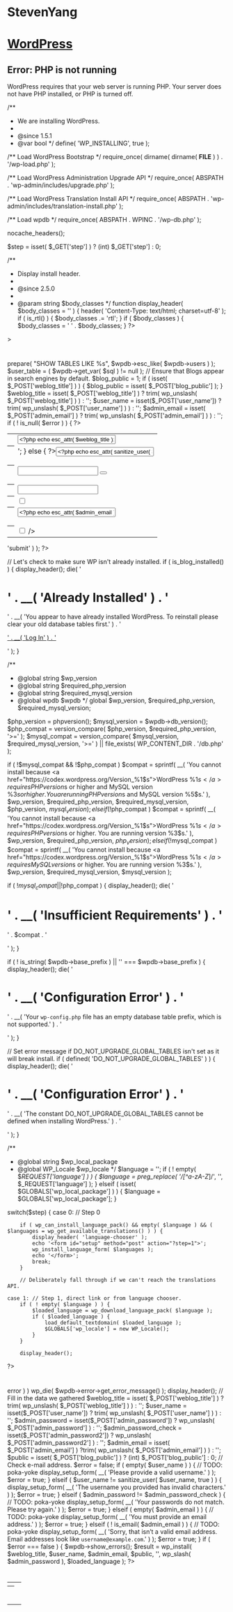 # StevenYang
<?php
/**
 * WordPress Installer
 *
 * @package WordPress
 * @subpackage Administration
 */

// Sanity check.
if ( false ) {
?>
<!DOCTYPE html>
<html xmlns="http://www.w3.org/1999/xhtml">
<head>
	<meta http-equiv="Content-Type" content="text/html; charset=utf-8" />
	<title>Error: PHP is not running</title>
</head>
<body class="wp-core-ui">
	<h1 id="logo"><a href="https://wordpress.org/">WordPress</a></h1>
	<h2>Error: PHP is not running</h2>
	<p>WordPress requires that your web server is running PHP. Your server does not have PHP installed, or PHP is turned off.</p>
</body>
</html>
<?php
}

/**
 * We are installing WordPress.
 *
 * @since 1.5.1
 * @var bool
 */
define( 'WP_INSTALLING', true );

/** Load WordPress Bootstrap */
require_once( dirname( dirname( __FILE__ ) ) . '/wp-load.php' );

/** Load WordPress Administration Upgrade API */
require_once( ABSPATH . 'wp-admin/includes/upgrade.php' );

/** Load WordPress Translation Install API */
require_once( ABSPATH . 'wp-admin/includes/translation-install.php' );

/** Load wpdb */
require_once( ABSPATH . WPINC . '/wp-db.php' );

nocache_headers();

$step = isset( $_GET['step'] ) ? (int) $_GET['step'] : 0;

/**
 * Display install header.
 *
 * @since 2.5.0
 *
 * @param string $body_classes
 */
function display_header( $body_classes = '' ) {
	header( 'Content-Type: text/html; charset=utf-8' );
	if ( is_rtl() ) {
		$body_classes .= 'rtl';
	}
	if ( $body_classes ) {
		$body_classes = ' ' . $body_classes;
	}
?>
<!DOCTYPE html>
<html xmlns="http://www.w3.org/1999/xhtml" <?php language_attributes(); ?>>
<head>
	<meta name="viewport" content="width=device-width" />
	<meta http-equiv="Content-Type" content="text/html; charset=utf-8" />
	<title><?php _e( 'WordPress &rsaquo; Installation' ); ?></title>
	<?php
		wp_admin_css( 'install', true );
		wp_admin_css( 'dashicons', true );
	?>
</head>
<body class="wp-core-ui<?php echo $body_classes ?>">
<h1 id="logo"><a href="<?php echo esc_url( __( 'https://wordpress.org/' ) ); ?>" tabindex="-1"><?php _e( 'WordPress' ); ?></a></h1>

<?php
} // end display_header()

/**
 * Display installer setup form.
 *
 * @since 2.8.0
 *
 * @param string|null $error
 */
function display_setup_form( $error = null ) {
	global $wpdb;

	$sql = $wpdb->prepare( "SHOW TABLES LIKE %s", $wpdb->esc_like( $wpdb->users ) );
	$user_table = ( $wpdb->get_var( $sql ) != null );

	// Ensure that Blogs appear in search engines by default.
	$blog_public = 1;
	if ( isset( $_POST['weblog_title'] ) ) {
		$blog_public = isset( $_POST['blog_public'] );
	}

	$weblog_title = isset( $_POST['weblog_title'] ) ? trim( wp_unslash( $_POST['weblog_title'] ) ) : '';
	$user_name = isset($_POST['user_name']) ? trim( wp_unslash( $_POST['user_name'] ) ) : '';
	$admin_email  = isset( $_POST['admin_email']  ) ? trim( wp_unslash( $_POST['admin_email'] ) ) : '';

	if ( ! is_null( $error ) ) {
?>
<p class="message"><?php echo $error; ?></p>
<?php } ?>
<form id="setup" method="post" action="install.php?step=2" novalidate="novalidate">
	<table class="form-table">
		<tr>
			<th scope="row"><label for="weblog_title"><?php _e( 'Site Title' ); ?></label></th>
			<td><input name="weblog_title" type="text" id="weblog_title" size="25" value="<?php echo esc_attr( $weblog_title ); ?>" /></td>
		</tr>
		<tr>
			<th scope="row"><label for="user_login"><?php _e('Username'); ?></label></th>
			<td>
			<?php
			if ( $user_table ) {
				_e('User(s) already exists.');
				echo '<input name="user_name" type="hidden" value="admin" />';
			} else {
				?><input name="user_name" type="text" id="user_login" size="25" value="<?php echo esc_attr( sanitize_user( $user_name, true ) ); ?>" />
				<p><?php _e( 'Usernames can have only alphanumeric characters, spaces, underscores, hyphens, periods, and the @ symbol.' ); ?></p>
			<?php
			} ?>
			</td>
		</tr>
		<?php if ( ! $user_table ) : ?>
		<tr class="form-field form-required user-pass1-wrap">
			<th scope="row">
				<label for="pass1">
					<?php _e( 'Password' ); ?>
				</label>
			</th>
			<td>
				<div class="">
					<?php $initial_password = isset( $_POST['admin_password'] ) ? stripslashes( $_POST['admin_password'] ) : wp_generate_password( 18 ); ?>
					<input type="password" name="admin_password" id="pass1" class="regular-text" autocomplete="off" data-reveal="1" data-pw="<?php echo esc_attr( $initial_password ); ?>" aria-describedby="pass-strength-result" />
					<button type="button" class="button button-secondary wp-hide-pw hide-if-no-js" data-start-masked="<?php echo (int) isset( $_POST['admin_password'] ); ?>" data-toggle="0" aria-label="<?php esc_attr_e( 'Hide password' ); ?>">
						<span class="dashicons dashicons-hidden"></span>
						<span class="text"><?php _e( 'Hide' ); ?></span>
					</button>
					<div id="pass-strength-result" aria-live="polite"></div>
				</div>
				<p><span class="description important hide-if-no-js">
				<strong><?php _e( 'Important:' ); ?></strong>
				<?php /* translators: The non-breaking space prevents 1Password from thinking the text "log in" should trigger a password save prompt. */ ?>
				<?php _e( 'You will need this password to log&nbsp;in. Please store it in a secure location.' ); ?></span></p>
			</td>
		</tr>
		<tr class="form-field form-required user-pass2-wrap hide-if-js">
			<th scope="row">
				<label for="pass2"><?php _e( 'Repeat Password' ); ?>
					<span class="description"><?php _e( '(required)' ); ?></span>
				</label>
			</th>
			<td>
				<input name="admin_password2" type="password" id="pass2" autocomplete="off" />
			</td>
		</tr>
		<tr class="pw-weak">
			<th scope="row"><?php _e( 'Confirm Password' ); ?></th>
			<td>
				<label>
					<input type="checkbox" name="pw_weak" class="pw-checkbox" />
					<?php _e( 'Confirm use of weak password' ); ?>
				</label>
			</td>
		</tr>
		<?php endif; ?>
		<tr>
			<th scope="row"><label for="admin_email"><?php _e( 'Your E-mail' ); ?></label></th>
			<td><input name="admin_email" type="email" id="admin_email" size="25" value="<?php echo esc_attr( $admin_email ); ?>" />
			<p><?php _e( 'Double-check your email address before continuing.' ); ?></p></td>
		</tr>
		<tr>
			<th scope="row"><?php _e( 'Privacy' ); ?></th>
			<td colspan="2"><label><input type="checkbox" name="blog_public" id="blog_public" value="1" <?php checked( $blog_public ); ?> /> <?php _e( 'Allow search engines to index this site' ); ?></label></td>
		</tr>
	</table>
	<p class="step"><?php submit_button( __( 'Install WordPress' ), 'large', 'Submit', false, array( 'id' => 'submit' ) ); ?></p>
	<input type="hidden" name="language" value="<?php echo isset( $_REQUEST['language'] ) ? esc_attr( $_REQUEST['language'] ) : ''; ?>" />
</form>
<?php
} // end display_setup_form()

// Let's check to make sure WP isn't already installed.
if ( is_blog_installed() ) {
	display_header();
	die( '<h1>' . __( 'Already Installed' ) . '</h1><p>' . __( 'You appear to have already installed WordPress. To reinstall please clear your old database tables first.' ) . '</p><p class="step"><a href="../wp-login.php" class="button button-large">' . __( 'Log In' ) . '</a></p></body></html>' );
}

/**
 * @global string $wp_version
 * @global string $required_php_version
 * @global string $required_mysql_version
 * @global wpdb   $wpdb
 */
global $wp_version, $required_php_version, $required_mysql_version;

$php_version    = phpversion();
$mysql_version  = $wpdb->db_version();
$php_compat     = version_compare( $php_version, $required_php_version, '>=' );
$mysql_compat   = version_compare( $mysql_version, $required_mysql_version, '>=' ) || file_exists( WP_CONTENT_DIR . '/db.php' );

if ( !$mysql_compat && !$php_compat )
	$compat = sprintf( __( 'You cannot install because <a href="https://codex.wordpress.org/Version_%1$s">WordPress %1$s</a> requires PHP version %2$s or higher and MySQL version %3$s or higher. You are running PHP version %4$s and MySQL version %5$s.' ), $wp_version, $required_php_version, $required_mysql_version, $php_version, $mysql_version );
elseif ( !$php_compat )
	$compat = sprintf( __( 'You cannot install because <a href="https://codex.wordpress.org/Version_%1$s">WordPress %1$s</a> requires PHP version %2$s or higher. You are running version %3$s.' ), $wp_version, $required_php_version, $php_version );
elseif ( !$mysql_compat )
	$compat = sprintf( __( 'You cannot install because <a href="https://codex.wordpress.org/Version_%1$s">WordPress %1$s</a> requires MySQL version %2$s or higher. You are running version %3$s.' ), $wp_version, $required_mysql_version, $mysql_version );

if ( !$mysql_compat || !$php_compat ) {
	display_header();
	die( '<h1>' . __( 'Insufficient Requirements' ) . '</h1><p>' . $compat . '</p></body></html>' );
}

if ( ! is_string( $wpdb->base_prefix ) || '' === $wpdb->base_prefix ) {
	display_header();
	die( '<h1>' . __( 'Configuration Error' ) . '</h1><p>' . __( 'Your <code>wp-config.php</code> file has an empty database table prefix, which is not supported.' ) . '</p></body></html>' );
}

// Set error message if DO_NOT_UPGRADE_GLOBAL_TABLES isn't set as it will break install.
if ( defined( 'DO_NOT_UPGRADE_GLOBAL_TABLES' ) ) {
	display_header();
	die( '<h1>' . __( 'Configuration Error' ) . '</h1><p>' . __( 'The constant DO_NOT_UPGRADE_GLOBAL_TABLES cannot be defined when installing WordPress.' ) . '</p></body></html>' );
}

/**
 * @global string    $wp_local_package
 * @global WP_Locale $wp_locale
 */
$language = '';
if ( ! empty( $_REQUEST['language'] ) ) {
	$language = preg_replace( '/[^a-zA-Z_]/', '', $_REQUEST['language'] );
} elseif ( isset( $GLOBALS['wp_local_package'] ) ) {
	$language = $GLOBALS['wp_local_package'];
}

switch($step) {
	case 0: // Step 0

		if ( wp_can_install_language_pack() && empty( $language ) && ( $languages = wp_get_available_translations() ) ) {
			display_header( 'language-chooser' );
			echo '<form id="setup" method="post" action="?step=1">';
			wp_install_language_form( $languages );
			echo '</form>';
			break;
		}

		// Deliberately fall through if we can't reach the translations API.

	case 1: // Step 1, direct link or from language chooser.
		if ( ! empty( $language ) ) {
			$loaded_language = wp_download_language_pack( $language );
			if ( $loaded_language ) {
				load_default_textdomain( $loaded_language );
				$GLOBALS['wp_locale'] = new WP_Locale();
			}
		}

		display_header();
?>
<h1><?php _ex( 'Welcome', 'Howdy' ); ?></h1>
<p><?php _e( 'Welcome to the famous five-minute WordPress installation process! Just fill in the information below and you&#8217;ll be on your way to using the most extendable and powerful personal publishing platform in the world.' ); ?></p>

<h1><?php _e( 'Information needed' ); ?></h1>
<p><?php _e( 'Please provide the following information. Don&#8217;t worry, you can always change these settings later.' ); ?></p>

<?php
		display_setup_form();
		break;
	case 2:
		if ( ! empty( $language ) && load_default_textdomain( $language ) ) {
			$loaded_language = $language;
			$GLOBALS['wp_locale'] = new WP_Locale();
		} else {
			$loaded_language = 'en_US';
		}

		if ( ! empty( $wpdb->error ) )
			wp_die( $wpdb->error->get_error_message() );

		display_header();
		// Fill in the data we gathered
		$weblog_title = isset( $_POST['weblog_title'] ) ? trim( wp_unslash( $_POST['weblog_title'] ) ) : '';
		$user_name = isset($_POST['user_name']) ? trim( wp_unslash( $_POST['user_name'] ) ) : '';
		$admin_password = isset($_POST['admin_password']) ? wp_unslash( $_POST['admin_password'] ) : '';
		$admin_password_check = isset($_POST['admin_password2']) ? wp_unslash( $_POST['admin_password2'] ) : '';
		$admin_email  = isset( $_POST['admin_email'] ) ?trim( wp_unslash( $_POST['admin_email'] ) ) : '';
		$public       = isset( $_POST['blog_public'] ) ? (int) $_POST['blog_public'] : 0;

		// Check e-mail address.
		$error = false;
		if ( empty( $user_name ) ) {
			// TODO: poka-yoke
			display_setup_form( __( 'Please provide a valid username.' ) );
			$error = true;
		} elseif ( $user_name != sanitize_user( $user_name, true ) ) {
			display_setup_form( __( 'The username you provided has invalid characters.' ) );
			$error = true;
		} elseif ( $admin_password != $admin_password_check ) {
			// TODO: poka-yoke
			display_setup_form( __( 'Your passwords do not match. Please try again.' ) );
			$error = true;
		} elseif ( empty( $admin_email ) ) {
			// TODO: poka-yoke
			display_setup_form( __( 'You must provide an email address.' ) );
			$error = true;
		} elseif ( ! is_email( $admin_email ) ) {
			// TODO: poka-yoke
			display_setup_form( __( 'Sorry, that isn&#8217;t a valid email address. Email addresses look like <code>username@example.com</code>.' ) );
			$error = true;
		}

		if ( $error === false ) {
			$wpdb->show_errors();
			$result = wp_install( $weblog_title, $user_name, $admin_email, $public, '', wp_slash( $admin_password ), $loaded_language );
?>

<h1><?php _e( 'Success!' ); ?></h1>

<p><?php _e( 'WordPress has been installed. Were you expecting more steps? Sorry to disappoint.' ); ?></p>

<table class="form-table install-success">
	<tr>
		<th><?php _e( 'Username' ); ?></th>
		<td><?php echo esc_html( sanitize_user( $user_name, true ) ); ?></td>
	</tr>
	<tr>
		<th><?php _e( 'Password' ); ?></th>
		<td><?php
		if ( ! empty( $result['password'] ) && empty( $admin_password_check ) ): ?>
			<code><?php echo esc_html( $result['password'] ) ?></code><br />
		<?php endif ?>
			<p><?php echo $result['password_message'] ?></p>
		</td>
	</tr>
</table>

<p class="step"><a href="../wp-login.php" class="button button-large"><?php _e( 'Log In' ); ?></a></p>

<?php
		}
		break;
}
if ( !wp_is_mobile() ) {
?>
<script type="text/javascript">var t = document.getElementById('weblog_title'); if (t){ t.focus(); }</script>
<?php } ?>
<?php wp_print_scripts( 'user-profile' ); ?>
<?php wp_print_scripts( 'language-chooser' ); ?>
<script type="text/javascript">
jQuery( function( $ ) {
	$( '.hide-if-no-js' ).removeClass( 'hide-if-no-js' );
} );
</script>
</body>
</html>
